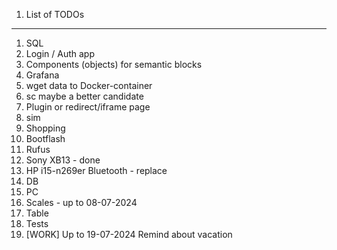 1. List of TODOs

-----------------------

1. SQL
2. Login / Auth app
3. Components (objects) for semantic blocks
4. Grafana
5. wget data to Docker-container
6. sc maybe a better candidate
7. Plugin or redirect/iframe page
8. sim
9. Shopping
10. Bootflash
11. Rufus
12. Sony XB13 - done
13. HP i15-n269er Bluetooth - replace
14. DB
15. PC
16. Scales - up to 08-07-2024
17. Table
18. Tests
19. [WORK] Up to 19-07-2024 Remind about vacation
